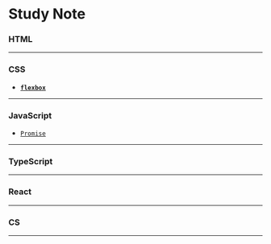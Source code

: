 # Study Note


### HTML
---
### CSS
- **[`flexbox`](/FrontEnd/CSS/flexbox.md)**
---
### JavaScript

- [`Promise`](/FrontEnd/JavaScript/Sync%20and%20Async/Promise.md)
---
### TypeScript
---
### React
---
### CS
---
